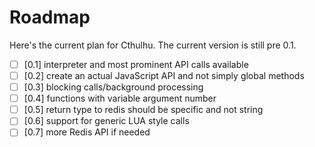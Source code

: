 # Roadmap

Here's the current plan for Cthulhu. The current version is still pre 0.1.

* [ ] [0.1] interpreter and most prominent API calls available
* [ ] [0.2] create an actual JavaScript API and not simply global methods
* [ ] [0.3] blocking calls/background processing
* [ ] [0.4] functions with variable argument number
* [ ] [0.5] return type to redis should be specific and not string
* [ ] [0.6] support for generic LUA style calls
* [ ] [0.7] more Redis API if needed 